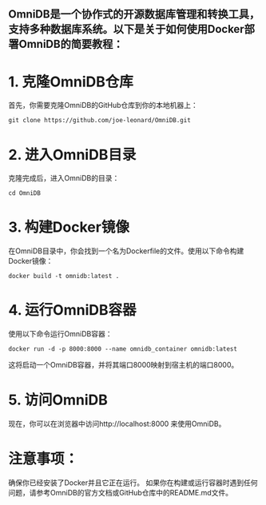 ## OmniDB是一个协作式的开源数据库管理和转换工具，支持多种数据库系统。以下是关于如何使用Docker部署OmniDB的简要教程：

# 1. 克隆OmniDB仓库
首先，你需要克隆OmniDB的GitHub仓库到你的本地机器上：

```
git clone https://github.com/joe-leonard/OmniDB.git
```
# 2. 进入OmniDB目录
克隆完成后，进入OmniDB的目录：

```
cd OmniDB
```
# 3. 构建Docker镜像
在OmniDB目录中，你会找到一个名为Dockerfile的文件。使用以下命令构建Docker镜像：

```
docker build -t omnidb:latest .
```
# 4. 运行OmniDB容器
使用以下命令运行OmniDB容器：

```
docker run -d -p 8000:8000 --name omnidb_container omnidb:latest
```
这将启动一个OmniDB容器，并将其端口8000映射到宿主机的端口8000。

# 5. 访问OmniDB
现在，你可以在浏览器中访问http://localhost:8000 来使用OmniDB。

# 注意事项：
确保你已经安装了Docker并且它正在运行。
如果你在构建或运行容器时遇到任何问题，请参考OmniDB的官方文档或GitHub仓库中的README.md文件。
